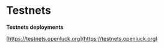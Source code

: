 # Testnets #
**Testnets deployments**

[https://testnets.openluck.org](https://testnets.openluck.org)